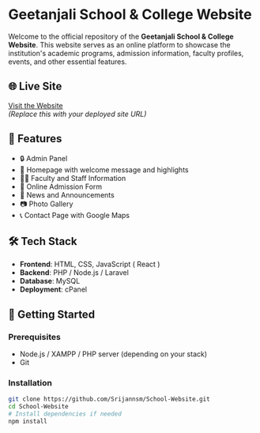# Geetanjali School & College Website

Welcome to the official repository of the **Geetanjali School & College Website**. This website serves as an online platform to showcase the institution's academic programs, admission information, faculty profiles, events, and other essential features.

## 🌐 Live Site

[Visit the Website](https://www.geetanjalischoolcollege.edu.np)  
*(Replace this with your deployed site URL)*

## 📌 Features

- 🔒 Admin Panel
- 🏫 Homepage with welcome message and highlights
- 🧑‍🏫 Faculty and Staff Information
- 📝 Online Admission Form
- 📰 News and Announcements
- 📷 Photo Gallery
- 📞 Contact Page with Google Maps

## 🛠️ Tech Stack

- **Frontend**: HTML, CSS, JavaScript ( React )
- **Backend**: PHP / Node.js / Laravel
- **Database**: MySQL 
- **Deployment**: cPanel

## 🚀 Getting Started

### Prerequisites

- Node.js / XAMPP / PHP server (depending on your stack)
- Git

### Installation

```bash
git clone https://github.com/Srijannsm/School-Website.git
cd School-Website
# Install dependencies if needed
npm install
